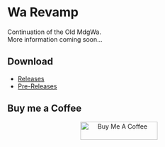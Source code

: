 # Wa Revamp
Continuation of the Old MdgWa.\
More information coming soon...

## Download
- [Releases](https://github.com/ItsMadruga/WaRevamp/releases)
- [Pre-Releases](https://github.com/ItsMadruga/WaRevamp/actions/workflows/android.yml)

## Buy me a Coffee

<div align="center">
 <a href="https://buymeacoffee.com/kaioreis" target="_blank"><img src="https://cdn.buymeacoffee.com/buttons/default-yellow.png" alt="Buy Me A Coffee" height="41" width="174"></a>
</div>
